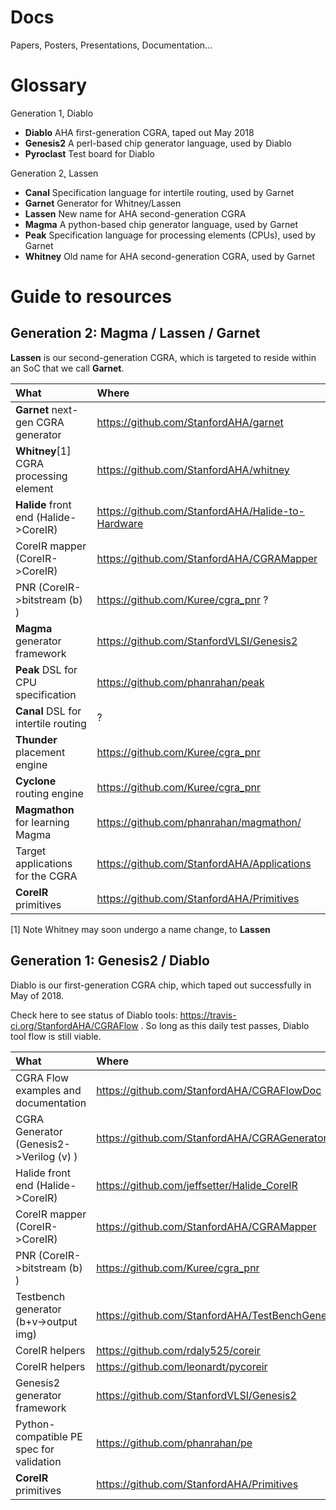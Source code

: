 # Docs
Papers, Posters, Presentations, Documentation...

# Glossary

Generation 1, Diablo
* **Diablo** AHA first-generation CGRA, taped out May 2018
* **Genesis2** A perl-based chip generator language, used by Diablo
* **Pyroclast** Test board for Diablo

Generation 2, Lassen
* **Canal** Specification language for intertile routing, used by Garnet
* **Garnet** Generator for Whitney/Lassen
* **Lassen** New name for AHA second-generation CGRA
* **Magma** A python-based chip generator language, used by Garnet
* **Peak** Specification language for processing elements (CPUs), used by Garnet
* **Whitney** Old name for AHA second-generation CGRA, used by Garnet


# Guide to resources

## Generation 2: Magma / Lassen / Garnet

**Lassen** is our second-generation CGRA, which is targeted to reside
within an SoC that we call **Garnet**.


| What                                    | Where                               |
| :-------------------------------------- | :---------------------------------- |
| **Garnet** next-gen CGRA generator      | https://github.com/StanfordAHA/garnet |
| **Whitney**[1] CGRA processing element  | https://github.com/StanfordAHA/whitney
| **Halide** front end (Halide->CoreIR)   | https://github.com/StanfordAHA/Halide-to-Hardware |
| CoreIR mapper (CoreIR->CoreIR)          | https://github.com/StanfordAHA/CGRAMapper
| PNR (CoreIR->bitstream (b) )            | https://github.com/Kuree/cgra_pnr ?          |
| **Magma** generator framework           | https://github.com/StanfordVLSI/Genesis2 |
| **Peak** DSL for CPU specification      | https://github.com/phanrahan/peak
| **Canal** DSL for intertile routing     | ?
| **Thunder** placement engine            | https://github.com/Kuree/cgra_pnr           |
| **Cyclone** routing engine              | https://github.com/Kuree/cgra_pnr           |
| **Magmathon** for learning Magma        | https://github.com/phanrahan/magmathon/ |
| Target applications for the CGRA        | https://github.com/StanfordAHA/Applications
| **CoreIR** primitives                   | https://github.com/StanfordAHA/Primitives |

[1] Note Whitney may soon undergo a name change, to **Lassen**



## Generation 1: Genesis2 / Diablo

Diablo is our first-generation CGRA chip, which taped out successfully in May of 2018.

Check here to see status of Diablo tools: https://travis-ci.org/StanfordAHA/CGRAFlow .
So long as this daily test passes, Diablo tool flow is still viable.


| What                                    | Where                               |
| :-------------------------------------- | :---------------------------------- |
| CGRA Flow examples and documentation    | https://github.com/StanfordAHA/CGRAFlowDoc
| CGRA Generator (Genesis2->Verilog (v) ) | https://github.com/StanfordAHA/CGRAGenerator|
| Halide front end (Halide->CoreIR)       | https://github.com/jeffsetter/Halide_CoreIR |
| CoreIR mapper (CoreIR->CoreIR)          | https://github.com/StanfordAHA/CGRAMapper   |
| PNR (CoreIR->bitstream (b) )            | https://github.com/Kuree/cgra_pnr           |
| Testbench generator (b+v->output img)   | https://github.com/StanfordAHA/TestBenchGenerator |
| CoreIR helpers                          | https://github.com/rdaly525/coreir          |
| CoreIR helpers                          | https://github.com/leonardt/pycoreir        |
| Genesis2 generator framework            | https://github.com/StanfordVLSI/Genesis2 |
| Python-compatible PE spec for validation| https://github.com/phanrahan/pe     |
| **CoreIR** primitives                   | https://github.com/StanfordAHA/Primitives |

